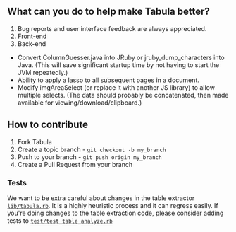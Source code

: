 ## What can you do to help make Tabula better?


1. Bug reports and user interface feedback are always appreciated.
2. Front-end
3. Back-end
  * Convert ColumnGuesser.java into JRuby or jruby_dump_characters into Java. (This will save significant startup time by not having to start the JVM repeatedly.)
  * Ability to apply a lasso to all subsequent pages in a document.
  * Modify imgAreaSelect (or replace it with another JS library) to allow multiple selects. (The data should probably be concatenated, then made available for viewing/download/clipboard.)

## How to contribute


1. Fork Tabula
2. Create a topic branch - `git checkout -b my_branch`
3. Push to your branch - `git push origin my_branch`
4. Create a Pull Request from your branch

### Tests

We want to be extra careful about changes in the table extractor [`lib/tabula.rb`](lib/tabula.rb). It is a highly heuristic process and it can regress easily.
If you're doing changes to the table extraction code, please consider adding tests to [`test/test_table_analyze.rb`](test/test_table_analyzer.rb)

